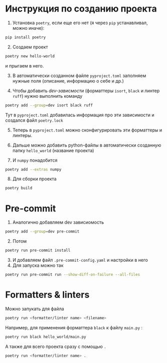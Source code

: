 # Инструкция по созданию проекта
1. Установка `poetry`, если еще его нет (я через `pip` устанавливал, можно иначе):
```bash
pip install poetry
```

2. Создаем проект
```bash
poetry new hello-world
```
и прыгаем в него.

3. В автоматически созданном файле `pyproject.toml` заполняем нужные поля (описание, информацию о себе и др.)

4. Чтобы добавить *dev-зависмости* (форматтеры `isort`, `black` и линтер `ruff`) нужно выполнить команду
```bash
poetry add --group=dev isort black ruff
```
Тут в `pyproject.toml` добавилась информация про эти зависимости и создался файл `poetry.lock`

5. Теперь в `pyproject.toml` можно сконфигурировать эти форматтеры и линтеры.

6. Дальше можно добавить python-файлы в автоматически созданную папку `hello_world` (название проекта)

7. И `numpy` понадобится 
```bash
poetry add --extras numpy
```

8. Для сборки проекта
```bash
poetry build
```

# Pre-commit

1. Аналогично добавляем dev зависиомость
```bash
poetry add --group=dev pre-commit
```
2. Потом
```bash
poetry run pre-commit install
```
3. И добавляем файл `.pre-commit-config.yaml` и настройки в него
4. Для запуска можно так
```bash
poetry run pre-commit run --show-diff-on-failure --all-files
```
# Formatters & linters

Можно запукать для файла
```bash
poetry run <formatter/linter name> <filename>
```
Например, для применения форматтера `black` к файлу `main.py` :
```bash
poetry run black hello_world/main.py
```
А также для всего проекта сразу с помощью `.`
```bash
poetry run <formatter/linter name> .
```


